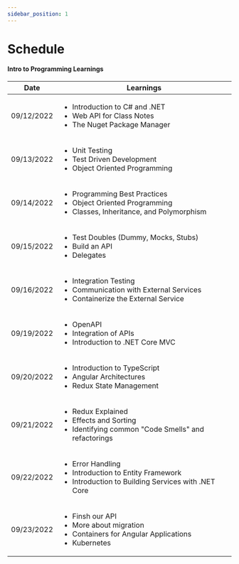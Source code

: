```yaml
---
sidebar_position: 1
---
```


# Schedule

#### Intro to Programming Learnings

| Date       | Learnings                                                                                                                          |
| ---------- | ---------------------------------------------------------------------------------------------------------------------------------- |
| 09/12/2022 | <ul><li>Introduction to C# and .NET</li><li>Web API for Class Notes</li><li>The Nuget Package Manager</li></ul>                    |
| 09/13/2022 | <ul><li>Unit Testing</li><li>Test Driven Development</li><li>Object Oriented Programming</li></ul>                                 |
| 09/14/2022 | <ul><li>Programming Best Practices</li><li>Object Oriented Programming</li><li>Classes, Inheritance, and Polymorphism</li></ul>    |
| 09/15/2022 | <ul><li>Test Doubles (Dummy, Mocks, Stubs)</li><li>Build an API</li><li>Delegates</li></ul>                                        |
| 09/16/2022 | <ul><li>Integration Testing</li><li>Communication with External Services</li><li>Containerize the External Service</li></ul>       |
| 09/19/2022 | <ul><li>OpenAPI</li><li>Integration of APIs</li><li>Introduction to .NET Core MVC</li></ul>                                        |
| 09/20/2022 | <ul><li>Introduction to TypeScript</li><li>Angular Architectures</li><li>Redux State Management</li></ul>                          |
| 09/21/2022 | <ul><li>Redux Explained</li><li>Effects and Sorting</li><li>Identifying common "Code Smells" and refactorings</li></ul>            |
| 09/22/2022 | <ul><li>Error Handling</li><li>Introduction to Entity Framework</li><li>Introduction to Building Services with .NET Core</li></ul> |
| 09/23/2022 | <ul><li>Finsh our API</li><li>More about migration</li><li>Containers for Angular Applications</li><li>Kubernetes</li></ul>        |
